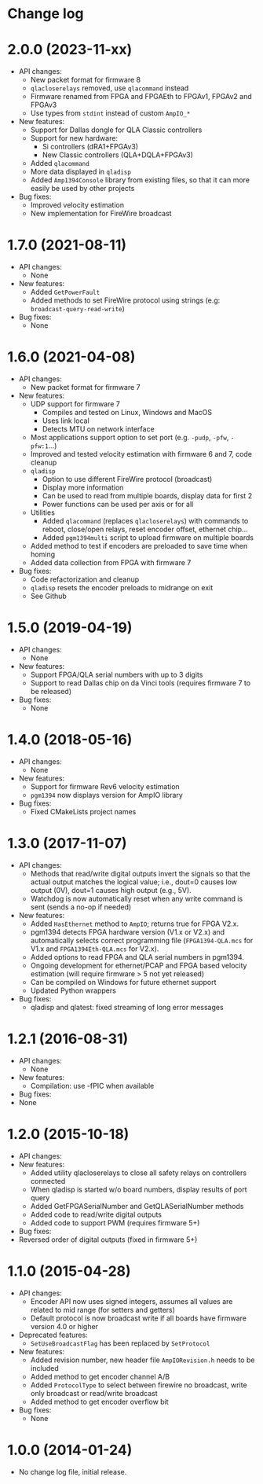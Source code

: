 Change log
==========

2.0.0 (2023-11-xx)
==================
* API changes:
  * New packet format for firmware 8
  * `qlacloserelays` removed, use `qlacommand` instead
  * Firmware renamed from FPGA and FPGAEth to FPGAv1, FPGAv2 and FPGAv3
  * Use types from `stdint` instead of custom `AmpIO_*` 
* New features:
  * Support for Dallas dongle for QLA Classic controllers
  * Support for new hardware:
    * Si controllers (dRA1+FPGAv3)
    * New Classic controllers (QLA+DQLA+FPGAv3)
  * Added `qlacommand`
  * More data displayed in `qladisp`
  * Added `Amp1394Console` library from existing files, so that it can more easily be used by other projects
* Bug fixes:
  * Improved velocity estimation
  * New implementation for FireWire broadcast


1.7.0 (2021-08-11)
==================
* API changes:
  * None
* New features:
  * Added `GetPowerFault`
  * Added methods to set FireWire protocol using strings (e.g: `broadcast-query-read-write`)
* Bug fixes:
  * None


1.6.0 (2021-04-08)
==================
* API changes:
  * New packet format for firmware 7
* New features:
  * UDP support for firmware 7
    * Compiles and tested on Linux, Windows and MacOS
    * Uses link local
    * Detects MTU on network interface
  * Most applications support option to set port (e.g. `-pudp`, `-pfw`, `-pfw:1`...)
  * Improved and tested velocity estimation with firmware 6 and 7, code cleanup
  * `qladisp`
    * Option to use different FireWire protocol (broadcast)
    * Display more information
    * Can be used to read from multiple boards, display data for first 2
    * Power functions can be used per axis or for all
  * Utilities
    * Added `qlacommand` (replaces `qlacloserelays`) with commands to reboot, close/open relays, reset encoder offset, ethernet chip...
    * Added `pgm1394multi` script to upload firmware on multiple boards
  * Added method to test if encoders are preloaded to save time when homing
  * Added data collection from FPGA with firmware 7
* Bug fixes:
  * Code refactorization and cleanup
  * `qladisp` resets the encoder preloads to midrange on exit
  * See Github

1.5.0 (2019-04-19)
==================
* API changes:
  * None
* New features:
  * Support FPGA/QLA serial numbers with up to 3 digits
  * Support to read Dallas chip on da Vinci tools (requires firmware 7 to be released)
* Bug fixes:
  * None

1.4.0 (2018-05-16)
==================
* API changes:
  * None
* New features:
  * Support for firmware Rev6 velocity estimation
  * `pgm1394` now displays version for AmpIO library
* Bug fixes:
  * Fixed CMakeLists project names

1.3.0 (2017-11-07)
==================
* API changes:
  * Methods that read/write digital outputs invert the signals so that the actual output matches the logical value; i.e., dout=0 causes low output (0V), dout=1 causes high output (e.g., 5V).
  * Watchdog is now automatically reset when any write command is sent (sends a no-op if needed)
* New features:
  * Added `HasEthernet` method to `AmpIO`; returns true for FPGA V2.x.
  * pgm1394 detects FPGA hardware version (V1.x or V2.x) and automatically selects correct programming file (`FPGA1394-QLA.mcs` for V1.x and `FPGA1394Eth-QLA.mcs` for V2.x).
  * Added options to read FPGA and QLA serial numbers in pgm1394.
  * Ongoing development for ethernet/PCAP and FPGA based velocity estimation (will require firmware > 5 not yet released)
  * Can be compiled on Windows for future ethernet support
  * Updated Python wrappers
* Bug fixes:
  * qladisp and qlatest: fixed streaming of long error messages

1.2.1 (2016-08-31)
==================
* API changes:
  * None
* New features:
  * Compilation: use -fPIC when available
* Bug fixes:
 * None

1.2.0 (2015-10-18)
==================
* API changes:
* New features:
  * Added utility qlacloserelays to close all safety relays on controllers connected
  * When qladisp is started w/o board numbers, display results of port query
  * Added GetFPGASerialNumber and GetQLASerialNumber methods
  * Added code to read/write digital outputs
  * Added code to support PWM (requires firmware 5+)
* Bug fixes:
 * Reversed order of digital outputs (fixed in firmware 5+)

1.1.0 (2015-04-28)
==================

* API changes:
  * Encoder API now uses signed integers, assumes all values are related to mid range (for setters and getters)
  * Default protocol is now broadcast write if all boards have firmware version 4.0 or higher
* Deprecated features:
  * `SetUseBroadcastFlag` has been replaced by `SetProtocol`
* New features:
  * Added revision number, new header file `AmpIORevision.h` needs to be included
  * Added method to get encoder channel A/B
  * Added `ProtocolType` to select between firewire no broadcast, write only broadcast or read/write broadcast
  * Added method to get encoder overflow bit
* Bug fixes:
  * None

1.0.0 (2014-01-24)
==================

* No change log file, initial release.
